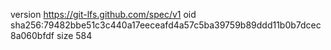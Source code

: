 version https://git-lfs.github.com/spec/v1
oid sha256:79482bbe51c3c440a17eeceafd4a57c5ba39759b89ddd11b0b7dcec8a060bfdf
size 584
